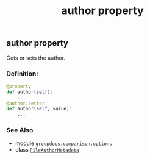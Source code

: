 ﻿---
title: author property
second_title: GroupDocs.Comparison for Python via .NET API References
description: 
type: docs
url: /python-net/groupdocs.comparison.options/fileauthormetadata/author/
is_root: false
weight: 30
---

## author property


Gets or sets the author.
### Definition:
```python
@property
def author(self):
    ...
@author.setter
def author(self, value):
    ...
```

### See Also
* module [`groupdocs.comparison.options`](../../)
* class [`FileAuthorMetadata`](/comparison/python-net/groupdocs.comparison.options/fileauthormetadata)

